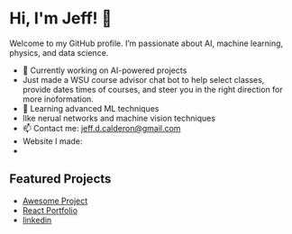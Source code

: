 # Hi, I'm Jeff! 👋

Welcome to my GitHub profile. I’m passionate about AI, machine learning, physics, and data science.

- 🔭 Currently working on AI-powered projects
- Just made a WSU course advisor chat bot to help select classes, provide dates times of courses, and steer you in the right direction for more inoformation.
- 🌱 Learning advanced ML techniques
- lIke nerual networks and machine vision techniques
- 📫 Contact me: [jeff.d.calderon@gmail.com](mailto:jeff.d.calderon@gmail.com)
- Website I made:
- 

## Featured Projects
- [Awesome Project](https://github.com/aggressor-FZX/awesome-project)
- [React Portfolio](https://www.cogitometric.org/)
- [linkedin](https://www.linkedin.com/in/jeffdcalderon/)
